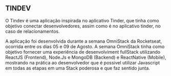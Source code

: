## TINDEV

O Tindev é uma aplicação inspirada no aplicativo Tinder, que tinha como objetivo conectar desenvolvedores, assim como é no aplicativo tinder, no caso de relacionamentos.

A aplicação foi desenvolvida durante a semana OmniStack da Rocketseat, ocorrida entre os dias 05 e 09 de Agosto. A semana OmniStack tinha como objetivo fornecer uma experiência de desenvolviment fullStack utilizando ReactJS (Frontend), Node.Js e MongoDB (Backend) e ReactNative (Mobile), mostrando na prática ao desenvolvedor que é possivel utilizar Javascript em todas as etapas em uma Stack poderosa e que faz sentido junta.






